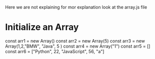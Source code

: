 Here we are not explaining for mor explanation look at the array.js file
# Initialize an Array

const arr1 = new Array()
const arr2 = new Array(5)
const arr3 = new Array(1,2,"BMW", "Java", 5 )
const arr4 = new Array("1")
const arr5 = []
const arr6 = ["Python", 22, "JavaScript", 56, "a"]

